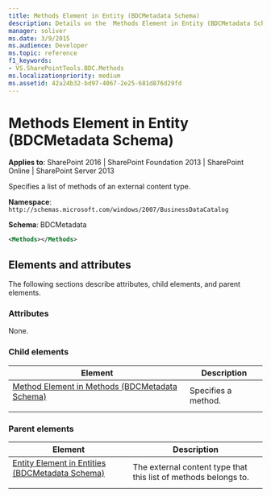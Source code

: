 ```yaml
---
title: Methods Element in Entity (BDCMetadata Schema)
description: Details on the  Methods Element in Entity (BDCMetadata Schema)
manager: soliver
ms.date: 3/9/2015
ms.audience: Developer
ms.topic: reference
f1_keywords:
- VS.SharePointTools.BDC.Methods
ms.localizationpriority: medium
ms.assetid: 42a24b32-bd97-4067-2e25-681d876d29fd
---
```


# Methods Element in Entity (BDCMetadata Schema)

**Applies to**: SharePoint 2016 | SharePoint Foundation 2013 | SharePoint Online | SharePoint Server 2013

Specifies a list of methods of an external content type.

**Namespace**: `http://schemas.microsoft.com/windows/2007/BusinessDataCatalog`

**Schema**: BDCMetadata

```XML
<Methods></Methods>
```

## Elements and attributes

The following sections describe attributes, child elements, and parent elements.

### Attributes

None.

### Child elements

|                                                     Element                                                      |     Description     |
| ---------------------------------------------------------------------------------------------------------------- | ------------------- |
| [Method Element in Methods (BDCMetadata Schema)</a></span></p>](method-element-in-methods-bdcmetadata-schema.md) | Specifies a method. |

### Parent elements

|                                                      Element                                                       |                           Description                           |
| ------------------------------------------------------------------------------------------------------------------ | --------------------------------------------------------------- |
| [Entity Element in Entities (BDCMetadata Schema)</a></span></p>](entity-element-in-entities-bdcmetadata-schema.md) | The external content type that this list of methods belongs to. |
